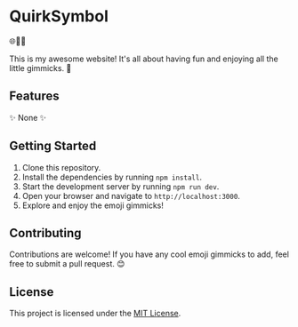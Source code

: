 # QuirkSymbol

🌐🎉🚀

This is my awesome website! It's all about having fun and enjoying all the little gimmicks. 🎊

## Features

✨ None ✨

## Getting Started

1. Clone this repository.
2. Install the dependencies by running `npm install`.
3. Start the development server by running `npm run dev`.
4. Open your browser and navigate to `http://localhost:3000`.
5. Explore and enjoy the emoji gimmicks!

## Contributing

Contributions are welcome! If you have any cool emoji gimmicks to add, feel free to submit a pull request. 😊

## License

This project is licensed under the [MIT License](LICENSE).